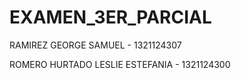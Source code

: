 # EXAMEN_3ER_PARCIAL
RAMIREZ GEORGE SAMUEL - 1321124307


ROMERO HURTADO LESLIE ESTEFANIA - 1321124300

